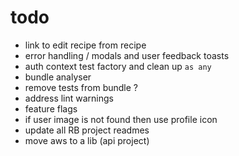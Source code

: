 # todo

- link to edit recipe from recipe
- error handling / modals and user feedback toasts
- auth context test factory and clean up `as any`
- bundle analyser
- remove tests from bundle ?
- address lint warnings
- feature flags
- if user image is not found then use profile icon
- update all RB project readmes
- move aws to a lib (api project)
